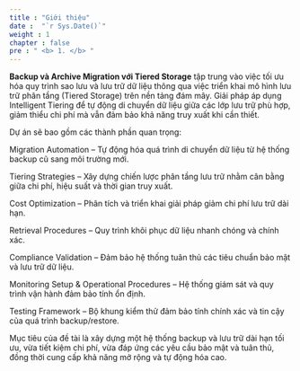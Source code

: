 ```yaml
---
title : "Giới thiệu"
date :  "`r Sys.Date()`" 
weight : 1 
chapter : false
pre : " <b> 1. </b> "
---
```

**Backup và Archive Migration với Tiered Storage** tập trung vào việc tối ưu hóa quy trình sao lưu và lưu trữ dữ liệu thông qua việc triển khai mô hình lưu trữ phân tầng (Tiered Storage) trên nền tảng đám mây. Giải pháp áp dụng Intelligent Tiering để tự động di chuyển dữ liệu giữa các lớp lưu trữ phù hợp, giảm thiểu chi phí mà vẫn đảm bảo khả năng truy xuất khi cần thiết.

Dự án sẽ bao gồm các thành phần quan trọng:

Migration Automation – Tự động hóa quá trình di chuyển dữ liệu từ hệ thống backup cũ sang môi trường mới.

Tiering Strategies – Xây dựng chiến lược phân tầng lưu trữ nhằm cân bằng giữa chi phí, hiệu suất và thời gian truy xuất.

Cost Optimization – Phân tích và triển khai giải pháp giảm chi phí lưu trữ dài hạn.

Retrieval Procedures – Quy trình khôi phục dữ liệu nhanh chóng và chính xác.

Compliance Validation – Đảm bảo hệ thống tuân thủ các tiêu chuẩn bảo mật và lưu trữ dữ liệu.

Monitoring Setup & Operational Procedures – Hệ thống giám sát và quy trình vận hành đảm bảo tính ổn định.

Testing Framework – Bộ khung kiểm thử đảm bảo tính chính xác và tin cậy của quá trình backup/restore.

Mục tiêu của đề tài là xây dựng một hệ thống backup và lưu trữ dài hạn tối ưu, vừa tiết kiệm chi phí, vừa đáp ứng các yêu cầu bảo mật và tuân thủ, đồng thời cung cấp khả năng mở rộng và tự động hóa cao.